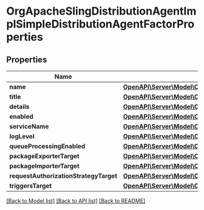 # OrgApacheSlingDistributionAgentImplSimpleDistributionAgentFactorProperties

## Properties
Name | Type | Description | Notes
------------ | ------------- | ------------- | -------------
**name** | [**OpenAPI\Server\Model\ConfigNodePropertyString**](ConfigNodePropertyString.md) |  | [optional] 
**title** | [**OpenAPI\Server\Model\ConfigNodePropertyString**](ConfigNodePropertyString.md) |  | [optional] 
**details** | [**OpenAPI\Server\Model\ConfigNodePropertyString**](ConfigNodePropertyString.md) |  | [optional] 
**enabled** | [**OpenAPI\Server\Model\ConfigNodePropertyBoolean**](ConfigNodePropertyBoolean.md) |  | [optional] 
**serviceName** | [**OpenAPI\Server\Model\ConfigNodePropertyString**](ConfigNodePropertyString.md) |  | [optional] 
**logLevel** | [**OpenAPI\Server\Model\ConfigNodePropertyDropDown**](ConfigNodePropertyDropDown.md) |  | [optional] 
**queueProcessingEnabled** | [**OpenAPI\Server\Model\ConfigNodePropertyBoolean**](ConfigNodePropertyBoolean.md) |  | [optional] 
**packageExporterTarget** | [**OpenAPI\Server\Model\ConfigNodePropertyString**](ConfigNodePropertyString.md) |  | [optional] 
**packageImporterTarget** | [**OpenAPI\Server\Model\ConfigNodePropertyString**](ConfigNodePropertyString.md) |  | [optional] 
**requestAuthorizationStrategyTarget** | [**OpenAPI\Server\Model\ConfigNodePropertyString**](ConfigNodePropertyString.md) |  | [optional] 
**triggersTarget** | [**OpenAPI\Server\Model\ConfigNodePropertyString**](ConfigNodePropertyString.md) |  | [optional] 

[[Back to Model list]](../README.md#documentation-for-models) [[Back to API list]](../README.md#documentation-for-api-endpoints) [[Back to README]](../README.md)


